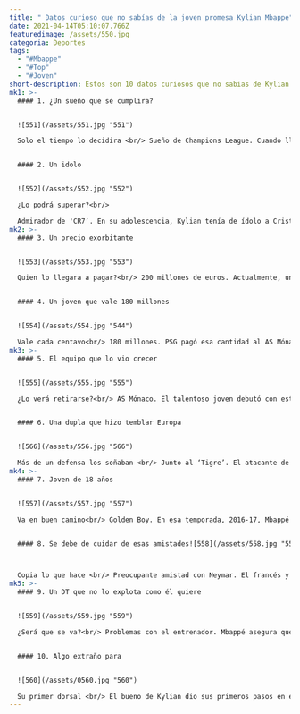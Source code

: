 ```yaml
---
title: " Datos curioso que no sabías de la joven promesa Kylian Mbappe"
date: 2021-04-14T05:10:07.766Z
featuredimage: /assets/550.jpg
categoria: Deportes
tags:
  - "#Mbappe"
  - "#Top"
  - "#Joven"
short-description: Estos son 10 datos curiosos que no sabias de Kylian Mbappe
mk1: >-
  #### 1. ¿Un sueño que se cumplira?


  ![551](/assets/551.jpg "551")

  Solo el tiempo lo decidira <br/> Sueño de Champions League. Cuando llegó a la veintena, pidió como regalo de cumpleaños ganar la Liga de Campeones con el equipo de París, el PSG.


  #### 2. Un idolo


  ![552](/assets/552.jpg "552")

  ¿Lo podrá superar?<br/>

  Admirador de 'CR7′. En su adolescencia, Kylian tenía de ídolo a Cristiano Ronaldo. Incluso, como muchos jóvenes colgó en su habitación varios pósters del portugués.
mk2: >-
  #### 3. Un precio exorbitante


  ![553](/assets/553.jpg "553")

  Quien lo llegara a pagar?<br/> 200 millones de euros. Actualmente, una época de exorbitantes precios de deportistas, este joven francés vale nada menos que esa cifra. Es quien cuesta más en PSG, está por encima de Neymar (160) y Edinson Cavani (25).


  #### 4. Un joven que vale 180 millones


  ![554](/assets/554.jpg "544")

  Vale cada centavo<br/> 180 millones. PSG pagó esa cantidad al AS Mónaco para hacerse con los servicios del nobel futbolista, pero una temporada antes (2017-18) contó con el jugador a modo de préstamo.
mk3: >-
  #### 5. El equipo que lo vio crecer


  ![555](/assets/555.jpg "555")

  ¿Lo verá retirarse?<br/> AS Mónaco. El talentoso joven debutó con este equipo a los 16 años el 2 de diciembre del 2015. Al club llegó en el 2013 tras pasar su infancia en la Association Sportive Bondy.


  #### 6. Una dupla que hizo temblar Europa


  ![566](/assets/556.jpg "566")

  Más de un defensa los soñaban <br/> Junto al ‘Tigre’. El atacante de entonces 17 años y el colombiano Radamel Falcao formaron una de las duplas más peligrosas de Europa. Ambos llevaron al Mónaco al título de la Liga 1 y a las semifinales de la Champions League. Marcaron 56 goles en total.
mk4: >-
  #### 7. Joven de 18 años


  ![557](/assets/557.jpg "557")

  Va en buen camino<br/> Golden Boy. En esa temporada, 2016-17, Mbappé ganó el Golden Boy, el premio al mejor jugador del mundo menor de 21 años.


  #### 8. Se debe de cuidar de esas amistades![558](/assets/558.jpg "558")



  Copia lo que hace <br/> Preocupante amistad con Neymar. El francés y el brasileño se han vuelto casi inseparables, pero esta unión preocupa a la institución. Kylian empieza a copiar algunas actitudes de ‘Ney’ como mostrar desaprobación al ser reemplazado en la cancha. “Debe aceptar mis decisiones y mostrar respeto por los compañeros que entran. Soy entrenador, decido quién entra o sale y los jugadores aceptan”, expresó contundentemente el técnico Thomas Tuchel.
mk5: >-
  #### 9. Un DT que no lo explota como él quiere


  ![559](/assets/559.jpg "559")

  ¿Será que se va?<br/> Problemas con el entrenador. Mbappé asegura que su adiestrador, el alemán Tuchel, lo trata como a un juvenil, pero él se siente como una estrell


  #### 10. Algo extraño para


  ![560](/assets/0560.jpg "560")

  Su primer dorsal <br/> El bueno de Kylian dio sus primeros pasos en el fútbol a los dos años y medio. A pesar de tener unas cualidades ofensivas formidables, el primer número que estampó en su camiseta fue el 2, algo inusual en un delantero.
---
```

